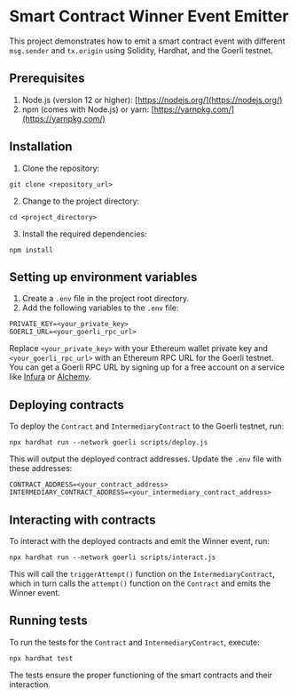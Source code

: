 # Smart Contract Winner Event Emitter

This project demonstrates how to emit a smart contract event with different `msg.sender` and `tx.origin` using Solidity, Hardhat, and the Goerli testnet.

## Prerequisites

1.  Node.js (version 12 or higher): [https://nodejs.org/](https://nodejs.org/)
2.  npm (comes with Node.js) or yarn: [https://yarnpkg.com/](https://yarnpkg.com/)

## Installation

1.  Clone the repository:

```shell
git clone <repository_url>
```

2.  Change to the project directory:

```shell
cd <project_directory>
```

3.  Install the required dependencies:

```shell
npm install
```

## Setting up environment variables

1.  Create a `.env` file in the project root directory.
2.  Add the following variables to the `.env` file:

```shell
PRIVATE_KEY=<your_private_key>
GOERLI_URL=<your_goerli_rpc_url>
```

Replace `<your_private_key>` with your Ethereum wallet private key and `<your_goerli_rpc_url>` with an Ethereum RPC URL for the Goerli testnet. You can get a Goerli RPC URL by signing up for a free account on a service like [Infura](https://infura.io/) or [Alchemy](https://www.alchemyapi.io/).

## Deploying contracts

To deploy the `Contract` and `IntermediaryContract` to the Goerli testnet, run:

```shell
npx hardhat run --network goerli scripts/deploy.js
```

This will output the deployed contract addresses. Update the `.env` file with these addresses:

```shell
CONTRACT_ADDRESS=<your_contract_address>
INTERMEDIARY_CONTRACT_ADDRESS=<your_intermediary_contract_address>
```

## Interacting with contracts

To interact with the deployed contracts and emit the Winner event, run:

```shell
npx hardhat run --network goerli scripts/interact.js
```

This will call the `triggerAttempt()` function on the `IntermediaryContract`, which in turn calls the `attempt()` function on the `Contract` and emits the Winner event.

## Running tests

To run the tests for the `Contract` and `IntermediaryContract`, execute:

```shell
npx hardhat test
```

The tests ensure the proper functioning of the smart contracts and their interaction.
